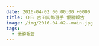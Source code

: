 ```yaml
---
date: 2016-04-02 00:00:00 +0000
title: ＯＢ 吉田真都選手 優勝報告
image: /img/2016-04-02--main.jpg
tags:
  - 優勝報告
---
```

